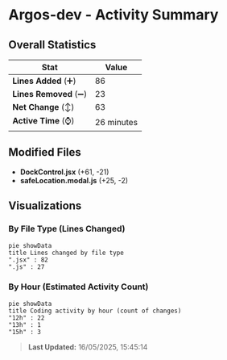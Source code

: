 # Argos-dev - Activity Summary 

## Overall Statistics

| Stat                   | Value                                                             |
| ---------------------- | ----------------------------------------------------------------- |
| **Lines Added** (➕)   | 86                                          |
| **Lines Removed** (➖) | 23                                        |
| **Net Change** (↕)    | 63                |
| **Active Time** (⌚)   | 26 minutes |


## Modified Files
- **DockControl.jsx** (+61, -21)
- **safeLocation.modal.js** (+25, -2)

## Visualizations

### By File Type (Lines Changed)

```mermaid
pie showData
title Lines changed by file type
".jsx" : 82
".js" : 27
```

### By Hour (Estimated Activity Count)

```mermaid
pie showData
title Coding activity by hour (count of changes)
"12h" : 22
"13h" : 1
"15h" : 3
```


> **Last Updated:** 16/05/2025, 15:45:14
